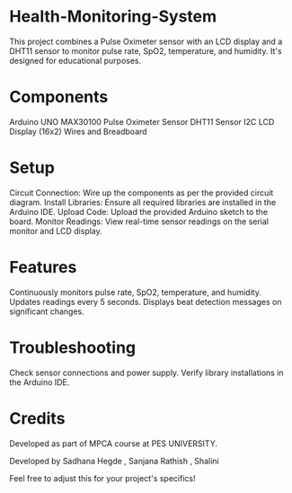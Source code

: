 # Health-Monitoring-System
This project combines a Pulse Oximeter sensor with an LCD display and a DHT11 sensor to monitor pulse rate, SpO2, temperature, and humidity. It's designed for educational purposes.

# Components
Arduino UNO
MAX30100 Pulse Oximeter Sensor
DHT11 Sensor
I2C LCD Display (16x2)
Wires and Breadboard
# Setup
Circuit Connection: Wire up the components as per the provided circuit diagram.
Install Libraries: Ensure all required libraries are installed in the Arduino IDE.
Upload Code: Upload the provided Arduino sketch to the board.
Monitor Readings: View real-time sensor readings on the serial monitor and LCD display.
# Features
Continuously monitors pulse rate, SpO2, temperature, and humidity.
Updates readings every 5 seconds.
Displays beat detection messages on significant changes.
# Troubleshooting
Check sensor connections and power supply.
Verify library installations in the Arduino IDE.
# Credits
Developed as part of MPCA course at PES UNIVERSITY.

Developed by Sadhana Hegde , Sanjana Rathish , Shalini

Feel free to adjust this for your project's specifics!

